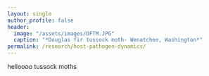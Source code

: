 ```yaml
---
layout: single
author_profile: false
header:
  image: "/assets/images/DFTM.JPG"
  caption: "*Douglas fir tussock moth- Wenatchee, Washington*"
permalink: /research/host-pathogen-dynamics/
---
```


helloooo tussock moths
